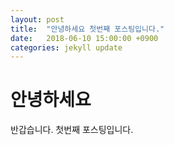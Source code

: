 ```yaml
---
layout: post
title:  "안녕하세요 첫번째 포스팅입니다."
date:   2018-06-10 15:00:00 +0900
categories: jekyll update
---
```

<h1>안녕하세요</h1>
<p>반갑습니다. 첫번째 포스팅입니다.</p>